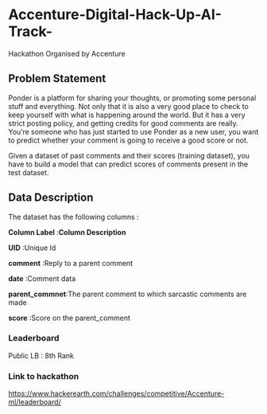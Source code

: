 # Accenture-Digital-Hack-Up-AI-Track-
Hackathon Organised by Accenture 


## Problem Statement
Ponder is a platform for sharing your thoughts, or promoting some personal stuff and everything. Not only that it is also a very good place to check to keep yourself with what is happening around the world. But it has a very strict posting policy, and getting credits for good comments are really. You’re someone who has just started to use Ponder as a new user, you want to predict whether your comment is going to receive a good score or not.

Given a dataset of past comments and their scores (training dataset), you have to build a model that can predict scores of comments present in the test dataset.

## Data Description
The dataset has the following columns :

****Column Label****  :****Column Description****

**UID**           :Unique Id

**comment**       :Reply to a parent comment

**date**          :Comment data

**parent_commnet**:The parent comment to which sarcastic comments are made

**score**         :Score on the parent_comment

### Leaderboard
Public LB : 8th Rank



### Link to hackathon
https://www.hackerearth.com/challenges/competitive/Accenture-ml/leaderboard/
